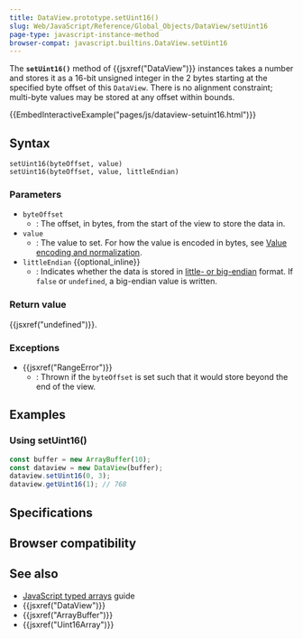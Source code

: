 ```yaml
---
title: DataView.prototype.setUint16()
slug: Web/JavaScript/Reference/Global_Objects/DataView/setUint16
page-type: javascript-instance-method
browser-compat: javascript.builtins.DataView.setUint16
---
```




The **`setUint16()`** method of {{jsxref("DataView")}} instances takes a number and stores it as a 16-bit unsigned integer in the 2 bytes starting at the specified byte offset of this `DataView`. There is no alignment constraint; multi-byte values may be stored at any offset within bounds.

{{EmbedInteractiveExample("pages/js/dataview-setuint16.html")}}

## Syntax

```js-nolint
setUint16(byteOffset, value)
setUint16(byteOffset, value, littleEndian)
```

### Parameters

- `byteOffset`
  - : The offset, in bytes, from the start of the view to store the data in.
- `value`
  - : The value to set. For how the value is encoded in bytes, see [Value encoding and normalization](/Web/JavaScript/Reference/Global_Objects/TypedArray#value_encoding_and_normalization).
- `littleEndian` {{optional_inline}}
  - : Indicates whether the data is stored in [little- or big-endian](/Glossary/Endianness) format. If `false` or `undefined`, a big-endian value is written.

### Return value

{{jsxref("undefined")}}.

### Exceptions

- {{jsxref("RangeError")}}
  - : Thrown if the `byteOffset` is set such that it would store beyond the end of the view.

## Examples

### Using setUint16()

```js
const buffer = new ArrayBuffer(10);
const dataview = new DataView(buffer);
dataview.setUint16(0, 3);
dataview.getUint16(1); // 768
```

## Specifications



## Browser compatibility



## See also

- [JavaScript typed arrays](/Web/JavaScript/Guide/Typed_arrays) guide
- {{jsxref("DataView")}}
- {{jsxref("ArrayBuffer")}}
- {{jsxref("Uint16Array")}}
